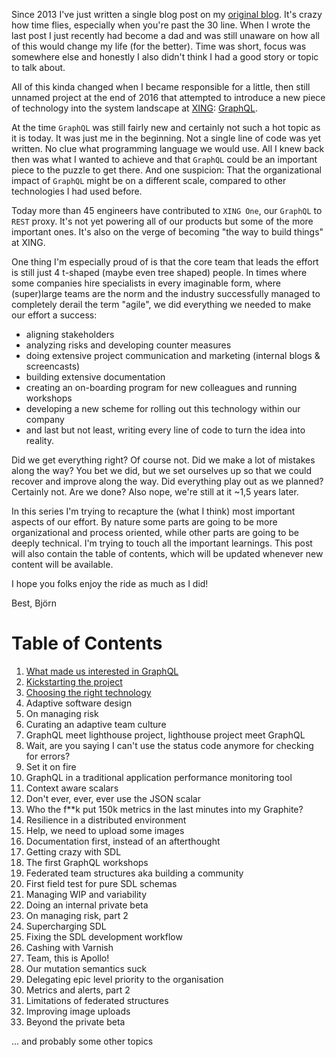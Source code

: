 ---
---
Since 2013 I've just written a single blog post on my [original blog](http://www.bjro.de). It's
crazy how time flies, especially when you're past the 30 line. When I wrote the last post I just recently had become a dad and was still unaware on how all of this would change my life (for the better). Time was short, focus was somewhere else and honestly I also didn't think I had a good story or topic to talk about.

All of this kinda changed when I became responsible for a little, then still unnamed project at the end of 2016 that attempted to introduce a new piece of technology into the system landscape at [XING](https://www.xing.com): [GraphQL](https://graphql.org). 

At the time `GraphQL` was still fairly new and certainly not such a hot topic as it is today. 
It was just me in the beginning. Not a single line of code was yet written. No clue what 
programming language we would use. All I knew back then was what I wanted to achieve and that `GraphQL` could be an important piece to the puzzle to get there. And one suspicion: That the organizational impact of `GraphQL` might be on a different scale, compared to other technologies I had used before.

Today more than 45 engineers have contributed to `XING One`, our `GraphQL` to `REST` proxy. It's not yet powering all of our products but some of the more important ones. It's also on the verge of becoming "the way to build things" at XING. 

One thing I'm especially proud of is that the core team that leads the effort is still just 4 t-shaped (maybe even tree shaped) people. In times where some companies hire specialists in every imaginable form, where (super)large teams are the norm and the industry successfully managed to completely derail the term "agile", we did everything we needed to make our effort a success: 

* aligning stakeholders
* analyzing risks and developing counter measures
* doing extensive project communication and marketing (internal blogs & screencasts)
* building extensive documentation 
* creating an on-boarding program for new colleagues and running workshops
* developing a new scheme for rolling out this technology within our company 
* and last but not least, writing every line of code to turn the idea into reality.

Did we get everything right? Of course not. Did we make a lot of mistakes along the way? You bet we did, but we set ourselves up so that we could recover and improve along the way. Did everything play out as we planned? Certainly not. Are we done? Also nope, we're still at it ~1,5 years later.

In this series I'm trying to recapture the (what I think) most important aspects of our effort. By nature some parts
are going to be more organizational and process oriented, while other parts are going to be deeply technical. I'm trying to touch all the important learnings. This post will also contain the table of contents, which will be updated whenever new content will be available.

I hope you folks enjoy the ride as much as I did!

Best,
Björn

# Table of Contents
1. [What made us interested in GraphQL](/what-made-us-interested-in-graphql/)
2. [Kickstarting the project](/kickstarting-the-project/)
3. [Choosing the right technology](/choosing-the-right-technology/)
4. Adaptive software design
5. On managing risk
6. Curating an adaptive team culture
7. GraphQL meet lighthouse project, lighthouse project meet GraphQL
8. Wait, are you saying I can't use the status code anymore for checking for errors?
9. Set it on fire
10. GraphQL in a traditional application performance monitoring tool
11. Context aware scalars
12. Don't ever, ever, ever use the JSON scalar
13. Who the f**k put 150k metrics in the last minutes into my Graphite?
14. Resilience in a distributed environment
15. Help, we need to upload some images
16. Documentation first, instead of an afterthought
17. Getting crazy with SDL
18. The first GraphQL workshops
19. Federated team structures aka building a community
20. First field test for pure SDL schemas
21. Managing WIP and variability
22. Doing an internal private beta
23. On managing risk, part 2
24. Supercharging SDL
25. Fixing the SDL development workflow
26. Cashing with Varnish
27. Team, this is Apollo!
28. Our mutation semantics suck
29. Delegating epic level priority to the organisation
30. Metrics and alerts, part 2
31. Limitations of federated structures
32. Improving image uploads
33. Beyond the private beta

... and probably some other topics
